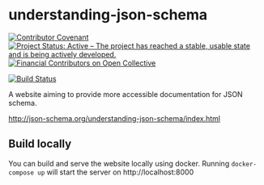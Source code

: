 understanding-json-schema
=========================
[![Contributor Covenant](https://img.shields.io/badge/Contributor%20Covenant-2.1-4baaaa.svg)](https://github.com/json-schema-org/.github/blob/main/CODE_OF_CONDUCT.md) [![Project Status: Active – The project has reached a stable, usable state and is being actively developed.](https://www.repostatus.org/badges/latest/active.svg)](https://www.repostatus.org/#active) [![Financial Contributors on Open Collective](https://opencollective.com/json-schema/all/badge.svg?label=financial+contributors)](https://opencollective.com/json-schema)

[![Build Status](https://travis-ci.org/json-schema-org/understanding-json-schema.png)](https://travis-ci.org/json-schema-org/understanding-json-schema)


A website aiming to provide more accessible documentation for JSON schema.

http://json-schema.org/understanding-json-schema/index.html

## Build locally

You can build and serve the website locally using docker. Running
`docker-compose up` will start the server on http://localhost:8000
